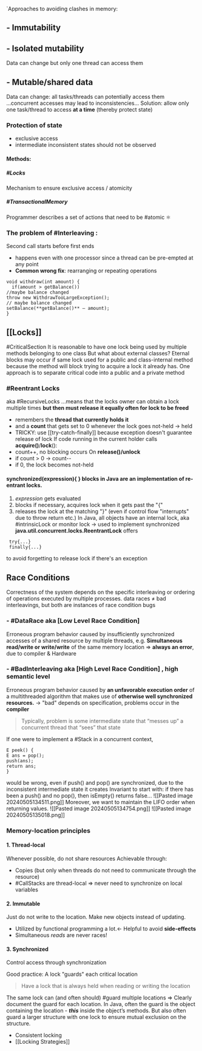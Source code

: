 `Approaches to avoiding clashes in memory:
## - **Immutability**
## - **Isolated mutability**
Data can change but only one thread can access them
## - **Mutable/shared data**
Data can change: all tasks/threads can potentially access them
...concurrent accesses may lead to inconsistencies...
Solution: allow only one task/thread to access **at a time** (thereby protect state)
### Protection of state
- exclusive access
- intermediate inconsistent states should not be observed
#### **Methods**:
##### #Locks 
Mechanism to ensure exclusive access / atomicity
##### #TransactionalMemory
Programmer describes a set of actions that need to be #atomic ⚛

### The problem of #Interleaving :
Second call starts before first ends
- happens even with one processor since a thread can be pre-empted at any point
- **Common wrong fix**: rearranging or repeating operations
```
void withdraw(int amount) {
  if(amount > getBalance())
//maybe balance changed
throw new WithdrawTooLargeException(); 
// maybe balance changed
setBalance(**getBalance()** – amount);
}
```

## [[Locks]]
#CriticalSection 
It is reasonable to have one lock being used by multiple methods belonging to one class 
But what about external classes? Eternal blocks may occur if same lock used for a public and class-internal method because the method will block trying to acquire a lock it already has.
One approach is to separate critical code into a public and a private method
### #Reentrant Locks
aka #RecursiveLocks
...means that the locks owner can obtain a lock multiple times **but then must release it equally often for lock to be freed**
- remembers the **thread that currently holds it**
- and a **count** that gets set to 0 whenever the lock goes not-held -> held
- TRICKY: use [[try-catch-finally]] because exception doesn't guarantee release of lock
If code running in the current holder calls **acquire()**/**lock**():
- count++, no blocking occurs
On **release()/unlock**
- if count > 0 -> count--
- if 0, the lock becomes not-held

#### **synchronized(expression){ }** blocks in Java are an implementation of re-entrant locks.
1. _expression_ gets evaluated
2. blocks if necessary, acquires lock when it gets past the "{"
3. releases the lock at the matching "}" (even if control flow "interrupts" due to throw return etc.)
In Java, all objects have an internal lock, aka #intrinsicLock or monitor lock -> used to implement synchronized
**java.util.concurrent.locks.ReentrantLock** offers
```
 try{...}
 finally{...}
```
to avoid forgetting to release lock if there's an exception

## Race Conditions
Correctness of the system depends on the specific interleaving or ordering of operations executed by multiple processes.
data races $\neq$ bad interleavings, but both are instances of race condition bugs
### - #DataRace aka [Low Level Race Condition]
Erroneous program behavior caused by insufficiently synchronized accesses of a shared resource by multiple threads, e.g. **Simultaneous read/write or write/write** of the same memory location 
=> **always an error**, due to compiler & Hardware
### - #BadInterleaving aka [High Level Race Condition] , high semantic level
Erroneous program behavior caused by **an unfavorable execution order** of a multithreaded algorithm that makes use of **otherwise well synchronized resources.** 
-> "bad" depends on specification, problems occur in the **compiler**
>  Typically, problem is some intermediate state that “messes up” a concurrent thread that “sees” that state

If one were to implement a #Stack in a concurrent context, 
```
E peek() {
E ans = pop(); 
push(ans);
return ans;
}
```
would be wrong, even if push() and pop() are synchronized, due to the inconsistent intermediate state it creates
Invariant to start with: if there has been a push() and no pop(), then isEmpty() returns false...
![[Pasted image 20240505134511.png]]
Moreover, we want to maintain the LIFO order when returning values.
![[Pasted image 20240505134754.png]]
![[Pasted image 20240505135018.png]]
### Memory-location principles
#### 1. Thread-local
Whenever possible, do not share resources
Achievable through:
- Copies (but only when threads do not need to communicate through the resource)
- #CallStacks are thread-local => never need to synchronize on local variables
#### 2. Immutable 
Just do not write to the location. Make new objects instead of updating.
- Utilized by functional programming a lot.<- Helpful to avoid **side-effects**
- Simultaneous _reads_ are never races!
#### 3. Synchronized 
Control access through synchronization

Good practice: A lock "guards" each critical location
> Have a lock that is always held when reading or writing the location

The same lock can (and often should) #guard multiple locations 
=> Clearly document the guard for each location. In Java, often the guard is the object containing the location - ***this*** inside the object’s methods. But also often guard a larger structure with one lock to ensure mutual exclusion on the structure.

- Consistent locking
- [[Locking Strategies]]
